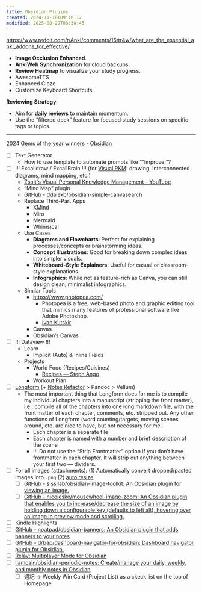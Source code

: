 ```yaml
---
title: Obsidian Plugins
created: 2024-11-18T09:18:12
modified: 2025-08-29T08:30:45
---
```


<https://www.reddit.com/r/Anki/comments/16ttr4w/what_are_the_essential_anki_addons_for_effective/>

* **Image Occlusion Enhanced**.
* **AnkiWeb Synchronization** for cloud backups.
* **Review Heatmap** to visualize your study progress.
* AwesomeTTS
* Enhanced Cloze
* Customize Keyboard Shortcuts

**Reviewing Strategy**:

* Aim for **daily reviews** to maintain momentum.
* Use the “filtered deck” feature for focused study sessions on specific tags or topics.

---

[2024 Gems of the year winners - Obsidian](https://obsidian.md/blog/2024-goty-winners/)

- [ ] Text Generator
	* How to use template to automate prompts like ““Improve:”?
- [ ] !!! Excalidraw / ExcaliBrain !!! (for <u>Visual PKM</u>: drawing, interconnected diagrams, mind mapping, etc.)
	* [Zsolt's Visual Personal Knowledge Management - YouTube](https://www.youtube.com/@VisualPKM)
	* “Mind Map” plugin
	* [GitHub - ddalexb/obsidian-simple-canvasearch](https://github.com/ddalexb/obsidian-simple-canvasearch)
	* Replace Third-Part Apps
		* XMind
		* Miro
		* Mermaid
		* Whimsical
	* Use Cases
		* **Diagrams and Flowcharts**: Perfect for explaining processes/concepts or brainstorming ideas.
		* **Concept Illustrations**: Good for breaking down complex ideas into simpler visuals.
		* **Whiteboard-Style Explainers**: Useful for casual or classroom-style explanations.
		* **Infographics**: While not as feature-rich as Canva, you can still design clean, minimalist infographics.
	* Similar Tools
		* <https://www.photopea.com/>
			* Photopea is a free, web-based photo and graphic editing tool that mimics many features of professional software like Adobe Photoshop.
			* [Ivan Kutskir](https://www.reddit.com/r/IAmA/comments/9urjmg/i_made_a_free_alternative_to_photoshop_that_is/)
		* Canvas
		* Obsidian’s Canvas
- [ ] !!! Dataview !!!
	* Learn
		* Implicit (Auto) \& Inline Fields
	* Projects
		* World Food (Recipes/Cuisines)
			* [Recipes — Steph Ango](https://stephango.com/recipes)
		* Workout Plan
- [ ] [Longform](https://github.com/kevboh/longform) (+ [Notes Refactor](https://github.com/lynchjames/note-refactor-obsidian) \> Pandoc \> Vellum)
	* The most important thing that Longform does for me is to compile my individual chapters into a manuscript (stripping the front matter), i.e., compile all of the chapters into one long markdown file, with the front matter of each chapter, comments, etc. stripped out. Any other functions of Longform (word counting/targets, moving scenes around, etc. are nice to have, but not necessary for me.
		* Each chapter is a separate file
		* Each chapter is named with a number and brief description of the scene
		* !!! Do not use the “Strip Frontmatter” option if you don’t have frontmatter in each chapter. It will strip out anything between your first two — dividers.
- [ ] For all images (attachments): (1) Automatically convert dropped/pasted images into `.png` (2) [auto resize](https://help.obsidian.md/Linking+notes+and+files/Embed+files#Embed+an+image+in+a+note)
	- [ ] [GitHub - sissilab/obsidian-image-toolkit: An Obsidian plugin for viewing an image.](https://github.com/sissilab/obsidian-image-toolkit)
	- [ ] [GitHub - nicojeske/mousewheel-image-zoom: An Obsidian plugin that enables you to increase/decrease the size of an image by holding down a configurable key (defaults to left alt), hovering over an image in preview mode and scrolling.](https://github.com/nicojeske/mousewheel-image-zoom)
- [ ] Kindle Highlights
- [ ] [GitHub - noatpad/obsidian-banners: An Obsidian plugin that adds banners to your notes](https://github.com/noatpad/obsidian-banners)
- [ ] [GitHub - drbap/dashboard-navigator-for-obsidian: Dashboard navigator plugin for Obsidian.](https://github.com/drbap/dashboard-navigator-for-obsidian)
- [ ] [Relay: Multiplayer Mode for Obsidian](https://github.com/no-instructions/relay)
- [ ] [liamcain/obsidian-periodic-notes: Create/manage your daily, weekly, and monthly notes in Obsidian](https://github.com/liamcain/obsidian-periodic-notes)
	- [ ] 週記 → Weekly Win Card (Project List) as a ckeck list on the top of Homepage
